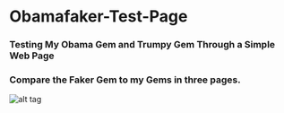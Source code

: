 # Obamafaker-Test-Page
### Testing My Obama Gem and Trumpy Gem Through a Simple Web Page
### Compare the Faker Gem to my Gems in three pages.
![alt tag](https://cloud.githubusercontent.com/assets/17296898/16290316/19361c72-38b1-11e6-9273-742502136bd0.png)
